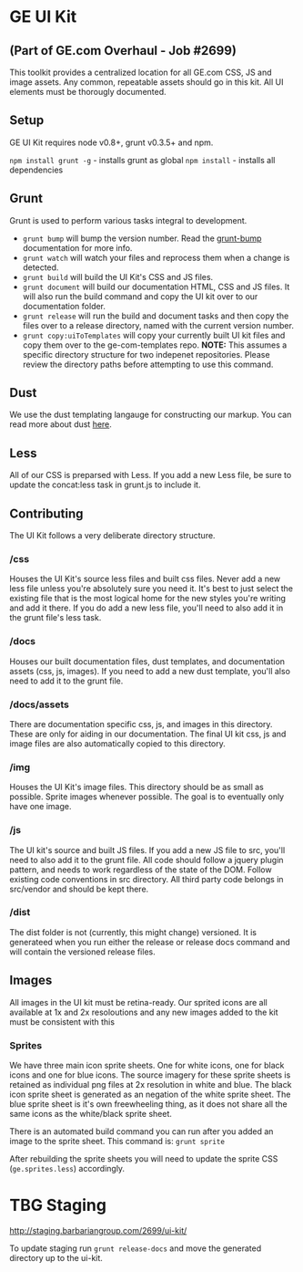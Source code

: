 # GE UI Kit
## (Part of GE.com Overhaul - Job #2699)

This toolkit provides a centralized location for all GE.com CSS, JS and image assets. Any common, repeatable assets should go in this kit. All UI elements must be thorougly documented. 


## Setup 

GE UI Kit requires node v0.8+, grunt v0.3.5+ and npm.

`npm install grunt -g` - installs grunt as global
`npm install` - installs all dependencies

## Grunt
Grunt is used to perform various tasks integral to development. 

- `grunt bump` will bump the version number. Read the [grunt-bump](https://github.com/vojtajina/grunt-bump) documentation for more info.
- `grunt watch` will watch your files and reprocess them when a change is detected.  
- `grunt build` will build the UI Kit's CSS and JS files.
- `grunt document` will build our documentation HTML, CSS and JS files. It will also run the build command and copy the UI kit over to our documentation folder.
- `grunt release` will run the build and document tasks and then copy the files over to a release directory, named with the current version number.
- `grunt copy:uiToTemplates` will copy your currently built UI kit files and copy them over to the ge-com-templates repo. **NOTE:** This assumes a specific directory structure for two indepenet repositories. Please review the directory paths before attempting to use this command.

## Dust

We use the dust templating langauge for constructing our markup. You can read more about dust [here](http://akdubya.github.com/dustjs/).


## Less

All of our CSS is preparsed with Less. If you add a new Less file, be sure to update the concat:less task in grunt.js to include it.


## Contributing

The UI Kit follows a very deliberate directory structure. 

### /css
Houses the UI Kit's source less files and built css files. Never add a new less file unless you're absolutely sure you need it. It's best to just select the existing file that is the most logical home for the new styles you're writing and add it there. If you do add a new less file, you'll need to also add it in the grunt file's less task.

### /docs

Houses our built documentation files, dust templates, and documentation assets (css, js, images). If you need to add a new dust template, you'll also need to add it to the grunt file. 

### /docs/assets

There are documentation specific css, js, and images in this directory. These are only for aiding in our documentation. The final UI kit css, js and image files are also automatically copied to this directory. 

### /img 

Houses the UI Kit's image files. This directory should be as small as possible. Sprite images whenever possible. The goal is to eventually only have one image.

### /js

The UI kit's source and built JS files. If you add a new JS file to src, you'll need to also add it to the grunt file. All code should follow a jquery plugin pattern, and needs to work regardless of the state of the DOM.  Follow existing code conventions in src directory. All third party code belongs in src/vendor and should be kept there. 

### /dist

The dist folder is not (currently, this might change) versioned. It is generateed when you run either the release or release docs command and will contain the versioned release files. 

 
## Images

All images in the UI kit must be retina-ready. Our sprited icons are all available at 1x and 2x resoloutions and any new images added to the kit must be consistent with this


### Sprites

We have three main icon sprite sheets. One for white icons, one for black icons and one for blue icons. The source imagery for these sprite sheets is retained as individual png files at 2x resolution in white and blue. The black icon sprite sheet is generated as an negation of the white sprite sheet. The blue sprite sheet is it's own freewheeling thing, as it does not share all the same icons as the white/black sprite sheet.

There is an automated build command you can run after you added an image to the sprite sheet. This command is: `grunt sprite`

After rebuilding the sprite sheets you will need to update the sprite CSS (`ge.sprites.less`) accordingly.



# TBG Staging

http://staging.barbariangroup.com/2699/ui-kit/

To update staging run `grunt release-docs` and move the generated directory up to the ui-kit.

